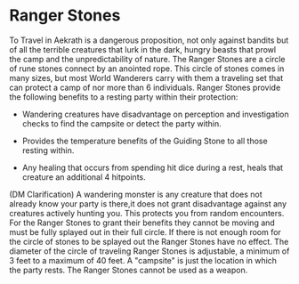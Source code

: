 Ranger Stones
=============

To Travel in Aekrath is a dangerous proposition, not only against bandits but of all the terrible creatures that lurk in the dark, hungry beasts that prowl the camp and the unpredictability of nature. The Ranger Stones are a circle of rune stones connect by an anointed rope. This circle of stones comes in many sizes, but most World Wanderers carry with them a traveling set that can protect a camp of nor more than 6 individuals.  Ranger Stones provide the following benefits to a resting party within their protection:

* Wandering creatures have disadvantage on perception and investigation checks to find the campsite or detect the party within.

* Provides the temperature benefits of the Guiding Stone to all those resting within.

* Any healing that occurs from spending hit dice during a rest, heals that creature an additional 4 hitpoints.

 (DM Clarification)  A wandering monster is any creature that does not already know your party is there,it does not grant disadvantage against any creatures actively hunting you. This protects you from random encounters.  For the Ranger Stones to grant their benefits they cannot be moving and must be fully splayed out in their full circle. If there is not enough room for the circle of stones to be splayed out the Ranger Stones have no effect. The diameter of the circle of traveling Ranger Stones is adjustable, a minimum of 3 feet to a maximum of 40 feet.  A "campsite" is just the location in which the party rests.  The Ranger Stones cannot be used as a weapon.
